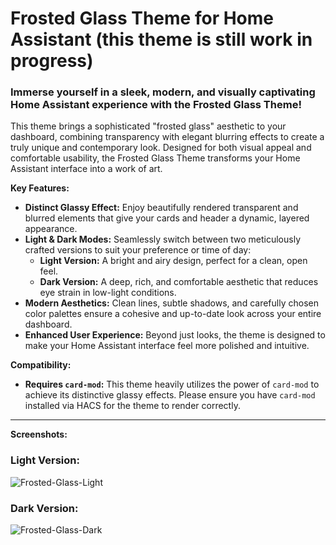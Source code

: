 # Frosted Glass Theme for Home Assistant (this theme is still work in progress)

### Immerse yourself in a sleek, modern, and visually captivating Home Assistant experience with the Frosted Glass Theme\!

This theme brings a sophisticated "frosted glass" aesthetic to your dashboard, combining transparency with elegant blurring effects to create a truly unique and contemporary look. Designed for both visual appeal and comfortable usability, the Frosted Glass Theme transforms your Home Assistant interface into a work of art.

**Key Features:**

  * **Distinct Glassy Effect:** Enjoy beautifully rendered transparent and blurred elements that give your cards and header a dynamic, layered appearance.
  * **Light & Dark Modes:** Seamlessly switch between two meticulously crafted versions to suit your preference or time of day:
      * **Light Version:** A bright and airy design, perfect for a clean, open feel.
      * **Dark Version:** A deep, rich, and comfortable aesthetic that reduces eye strain in low-light conditions.
  * **Modern Aesthetics:** Clean lines, subtle shadows, and carefully chosen color palettes ensure a cohesive and up-to-date look across your entire dashboard.
  * **Enhanced User Experience:** Beyond just looks, the theme is designed to make your Home Assistant interface feel more polished and intuitive.

**Compatibility:**

  * **Requires `card-mod`:** This theme heavily utilizes the power of `card-mod` to achieve its distinctive glassy effects. Please ensure you have `card-mod` installed via HACS for the theme to render correctly.

-----

**Screenshots:**

### Light Version:
![Frosted-Glass-Light](https://github.com/user-attachments/assets/9e69332f-802c-4041-9d4b-71144083aa94)

### Dark Version:
![Frosted-Glass-Dark](https://github.com/user-attachments/assets/5d91bbe3-9883-4f53-982c-891e3296661d)

